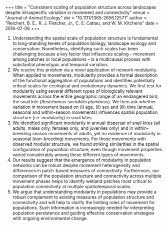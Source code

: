 +++
title = "Consistent scaling of population structure across landscapes despite intraspecific variation in movement and connectivity"
venue = "Journal of Animal Ecology"
doi = "10.1111/1365-2656.12571"
author = "Reichert, B. E., R. J. Fletcher, Jr., C. E. Cattau, and W. M. Kitchens"
date = 2016-07-08
+++

1. Understanding the spatial scale of population structure is fundamental to long-standing tenets of population biology, landscape ecology and conservation. Nonetheless, identifying such scales has been challenging because a key factor that influences scaling – movement among patches or local populations – is a multicausal process with substantial phenotypic and temporal variation.
2. We resolve this problem via a novel application of network modularity. When applied to movements, modularity provides a formal description of the functional aggregation of populations and identifies potentially critical scales for ecological and evolutionary dynamics. We first test for modularity using several different types of biologically relevant movements across the entire geographic range of an endangered bird, the snail kite (*Rostrhamus sociabilis plumbeus*). We then ask whether variation in movement based on (i) age, (ii) sex and (iii) time (annual, seasonal and within-season movements) influences spatial population structure (i.e. modularity) in snail kites.
3. We identified significant modularity in annual dispersal of snail kites (all adults, males only, females only, and juveniles only) and in within-breeding season movements of adults, yet no evidence of modularity in seasonal (non-breeding) movements. For those movements with observed modular structure, we found striking similarities in the spatial configuration of population structure, even though movement properties varied considerably among these different types of movements.
4. Our results suggest that the emergence of modularity in population networks can be robust despite movement heterogeneity and differences in patch-based measures of connectivity. Furthermore, our comparison of the population structure and connectivity across multiple movement phases helps to identify wetland patches most critical to population connectivity at multiple spatiotemporal scales.
5. We argue that understanding modularity in populations may provide a robust complement to existing measures of population structure and connectivity and will help to clarify the limiting roles of movement for populations. Such information is increasingly needed for interpreting population persistence and guiding effective conservation strategies with ongoing environmental change.